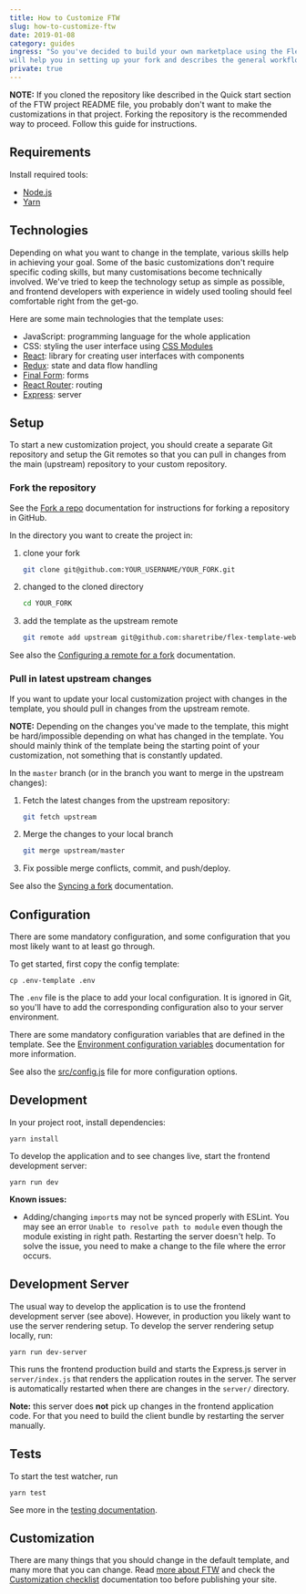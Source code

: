 ```yaml
---
title: How to Customize FTW
slug: how-to-customize-ftw
date: 2019-01-08
category: guides
ingress: "So you've decided to build your own marketplace using the Flex Template for Web (FTW). That's awesome! This guide
will help you in setting up your fork and describes the general workflow."
private: true
---
```


**NOTE:** If you cloned the repository like described in the Quick start section
of the FTW project README file, you probably don't want to make the
customizations in that project. Forking the repository is the recommended way to
proceed. Follow this guide for instructions.

## Requirements

Install required tools:

- [Node.js](https://nodejs.org/)
- [Yarn](https://yarnpkg.com/)

## Technologies

Depending on what you want to change in the template, various skills help in
achieving your goal. Some of the basic customizations don't require specific
coding skills, but many customisations become technically involved. We've tried
to keep the technology setup as simple as possible, and frontend developers with
experience in widely used tooling should feel comfortable right from the get-go.

Here are some main technologies that the template uses:

- JavaScript: programming language for the whole application
- CSS: styling the user interface using
  [CSS Modules](https://github.com/css-modules/css-modules)
- [React](https://reactjs.org/): library for creating user interfaces with
  components
- [Redux](https://redux.js.org/): state and data flow handling
- [Final Form](https://github.com/final-form/final-form): forms
- [React Router](https://reacttraining.com/react-router/): routing
- [Express](https://expressjs.com/): server

## Setup

To start a new customization project, you should create a separate Git
repository and setup the Git remotes so that you can pull in changes from the
main (upstream) repository to your custom repository.

### Fork the repository

See the [Fork a repo](https://help.github.com/articles/fork-a-repo/)
documentation for instructions for forking a repository in GitHub.

In the directory you want to create the project in:

1. clone your fork

   ```sh
   git clone git@github.com:YOUR_USERNAME/YOUR_FORK.git
   ```

1. changed to the cloned directory

   ```sh
   cd YOUR_FORK
   ```

1. add the template as the upstream remote

   ```sh
   git remote add upstream git@github.com:sharetribe/flex-template-web.git
   ```

See also the
[Configuring a remote for a fork](https://help.github.com/articles/configuring-a-remote-for-a-fork/)
documentation.

### Pull in latest upstream changes

If you want to update your local customization project with changes in the
template, you should pull in changes from the upstream remote.

**NOTE:** Depending on the changes you've made to the template, this might be
hard/impossible depending on what has changed in the template. You should mainly
think of the template being the starting point of your customization, not
something that is constantly updated.

In the `master` branch (or in the branch you want to merge in the upstream
changes):

1.  Fetch the latest changes from the upstream repository:

    ```sh
    git fetch upstream
    ```

1.  Merge the changes to your local branch

    ```sh
    git merge upstream/master
    ```

1.  Fix possible merge conflicts, commit, and push/deploy.

See also the [Syncing a fork](https://help.github.com/articles/syncing-a-fork/)
documentation.

## Configuration

There are some mandatory configuration, and some configuration that you most
likely want to at least go through.

To get started, first copy the config template:

    cp .env-template .env

The `.env` file is the place to add your local configuration. It is ignored in
Git, so you'll have to add the corresponding configuration also to your server
environment.

There are some mandatory configuration variables that are defined in the
template. See the
[Environment configuration variables](https://github.com/sharetribe/flex-template-web/blob/master/docs/env.md)
documentation for more information.

See also the
[src/config.js](https://github.com/sharetribe/flex-template-web/blob/master/src/config.js)
file for more configuration options.

## Development

In your project root, install dependencies:

    yarn install

To develop the application and to see changes live, start the frontend
development server:

    yarn run dev

**Known issues:**

- Adding/changing `import`s may not be synced properly with ESLint. You may see
  an error `Unable to resolve path to module` even though the module existing in
  right path. Restarting the server doesn't help. To solve the issue, you need
  to make a change to the file where the error occurs.

## Development Server

The usual way to develop the application is to use the frontend development
server (see above). However, in production you likely want to use the server
rendering setup. To develop the server rendering setup locally, run:

    yarn run dev-server

This runs the frontend production build and starts the Express.js server in
`server/index.js` that renders the application routes in the server. The server
is automatically restarted when there are changes in the `server/` directory.

**Note:** this server does **not** pick up changes in the frontend application
code. For that you need to build the client bundle by restarting the server
manually.

## Tests

To start the test watcher, run

    yarn test

See more in the
[testing documentation](https://github.com/sharetribe/flex-template-web/blob/master/docs/testing.md).

## Customization

There are many things that you should change in the default template, and many
more that you can change. Read
[more about FTW](https://github.com/sharetribe/flex-template-web/blob/master/docs/README.md)
and check the
[Customization checklist](https://github.com/sharetribe/flex-template-web/blob/master/docs/customization-checklist.md)
documentation too before publishing your site.
